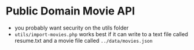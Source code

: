 # Public Domain Movie API

- you probably want security on the utils folder
- `utils/import-movies.php` works best if it can write to a text file called resume.txt and a movie file called `../data/movies.json`